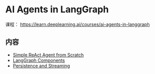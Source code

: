 # AI Agents in LangGraph

课程： https://learn.deeplearning.ai/courses/ai-agents-in-langgraph

## 内容
- [Simple ReAct Agent from Scratch](./build-an-agent-from-scratch.md)
- [LangGraph Components](./LangGraph_Components.md)
- [Persistence and Streaming](./persistence_and_streaming.md)